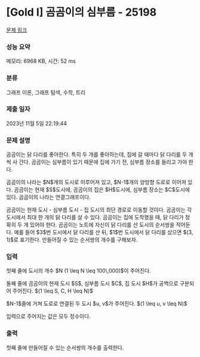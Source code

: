 # [Gold I] 곰곰이의 심부름 - 25198 

[문제 링크](https://www.acmicpc.net/problem/25198) 

### 성능 요약

메모리: 6968 KB, 시간: 52 ms

### 분류

그래프 이론, 그래프 탐색, 수학, 트리

### 제출 일자

2023년 11월 5일 22:19:44

### 문제 설명

<p>곰곰이는 닭 다리를 좋아한다. 특히 두 개를 좋아하는데, 집에 갈 때마다 닭 다리를 두 개씩 사 간다. 곰곰이는 심부름이 있기 때문에 집에 가기 전, 심부름 장소를 들리고 가야 한다. </p>

<p>곰곰이의 나라는 $N$개의 도시로 이루어져 있고, $N-1$개의 양방향 도로로 이어져 있다. 곰곰이는 현재 $S$도시에, 곰곰이의 집은 $H$도시에, 심부름 장소는 $C$도시에 있다. 곰곰이의 나라는 연결그래프이다.</p>

<p>곰곰이는 현재 도시 - 심부름 도시 - 집 도시의 최단 경로로 이동할 것이다. 곰곰이는 각 도시에서 최대 한 개의 닭 다리를 살 수 있다. 곰곰이는 집에 도착했을 때, 닭 다리가 정확히 두 개 있어야 한다. 곰곰이는 노트에 자신이 닭 다리를 산 도시의 순서쌍을 적어둔다. 예를 들어 $3$번 도시에서 닭 다리를 산 뒤, $1$번 도시에서 닭 다리를 샀으면 $(3, 1)$로 표기한다. 만들어질 수 있는 순서쌍의 개수를 구해보자.</p>

### 입력 

 <p>첫째 줄에 도시의 개수 $N (1 \leq N \leq 100\,000)$이 주어진다.</p>

<p>둘째 줄에 곰곰이의 현재 도시 $S$, 심부름 도시 $C$, 집 도시 $H$가 공백으로 구분되어 주어진다. $(1 \leq S, C, H \leq N)$</p>

<p>$N-1$줄에 거쳐 도로로 연결된 두 도시 $u, v$가 주어진다. $(1 \leq u, v \leq N)$</p>

<p>입력으로 주어지는 값은 모두 정수이다.</p>

### 출력 

 <p>첫째 줄에 만들어질 수 있는 순서쌍의 개수를 출력한다.</p>

